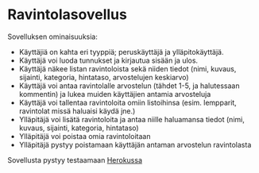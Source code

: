 # Ravintolasovellus


Sovelluksen ominaisuuksia:

- Käyttäjiä on kahta eri tyyppiä; peruskäyttäjä ja ylläpitokäyttäjä.
- Käyttäjä voi luoda tunnukset ja kirjautua sisään ja ulos. 
- Käyttäjä näkee listan ravintoloista sekä niiden tiedot (nimi, kuvaus, sijainti, kategoria, hintataso, arvostelujen keskiarvo)
- Käyttäjä voi antaa ravintolalle arvostelun (tähdet 1-5, ja halutessaan kommentin) ja lukea muiden käyttäjien antamia arvosteluja
- Käyttäjä voi tallentaa ravintoloita omiin listoihinsa (esim. lempparit, ravintolat missä haluaisi käydä jne.)
- Ylläpitäjä voi lisätä ravintoloita ja antaa niille haluamansa tiedot (nimi, kuvaus, sijainti, kategoria, hintataso)
- Ylläpitäjä voi poistaa omia ravintoloitaan
- Ylläpitäjä pystyy poistamaan käyttäjän antaman arvostelun ravintolasta

Sovellusta pystyy testaamaan [Herokussa](https://tsoha-restaurant-app.herokuapp.com/) 

